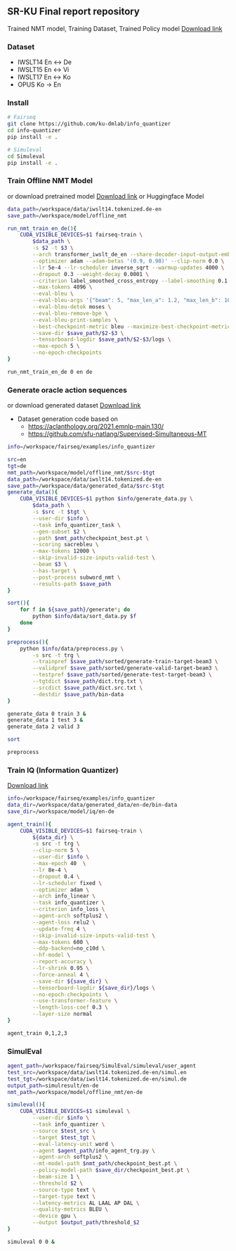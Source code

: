 ## SR-KU Final report repository

Trained NMT model, Training Dataset, Trained Policy model
[Download link](https://www.notion.so/Back-Data-29ce49f76aab483eb3e4890f220247fa)

### Dataset
- IWSLT14 En <-> De
- IWSLT15 En <-> Vi
- IWSLT17 En <-> Ko
- OPUS Ko -> En

### Install
```bash
# Fairseq
git clone https://github.com/ku-dmlab/info_quantizer
cd info-quantizer
pip install -e .

# Simuleval
cd Simuleval
pip install -e .
```

### Train Offline NMT Model 
or download pretrained model [Download link](https://www.notion.so/Back-Data-29ce49f76aab483eb3e4890f220247fa) or Huggingface Model

```bash
data_path=/workspace/data/iwslt14.tokenized.de-en
save_path=/workspace/model/offline_nmt

run_nmt_train_en_de(){
    CUDA_VISIBLE_DEVICES=$1 fairseq-train \
        $data_path \
        -s $2 -t $3 \
        --arch transformer_iwslt_de_en --share-decoder-input-output-embed \
        --optimizer adam --adam-betas '(0.9, 0.98)' --clip-norm 0.0 \
        --lr 5e-4 --lr-scheduler inverse_sqrt --warmup-updates 4000 \
        --dropout 0.3 --weight-decay 0.0001 \
        --criterion label_smoothed_cross_entropy --label-smoothing 0.1 \
        --max-tokens 4096 \
        --eval-bleu \
        --eval-bleu-args '{"beam": 5, "max_len_a": 1.2, "max_len_b": 10}' \
        --eval-bleu-detok moses \
        --eval-bleu-remove-bpe \
        --eval-bleu-print-samples \
        --best-checkpoint-metric bleu --maximize-best-checkpoint-metric \
        --save-dir $save_path/$2-$3 \
        --tensorboard-logdir $save_path/$2-$3/logs \
        --max-epoch 5 \
        --no-epoch-checkpoints
}

run_nmt_train_en_de 0 en de
```

### Generate oracle action sequences
or download generated dataset [Download link](https://www.notion.so/Back-Data-29ce49f76aab483eb3e4890f220247fa)
- Dataset generation code based on 
  - https://aclanthology.org/2021.emnlp-main.130/
  - https://github.com/sfu-natlang/Supervised-Simultaneous-MT

```bash
info=/workspace/fairseq/examples/info_quantizer

src=en
tgt=de
nmt_path=/workspace/model/offline_nmt/$src-$tgt
data_path=/workspace/data/iwslt14.tokenized.de-en
save_path=/workspace/data/generated_data/$src-$tgt
generate_data(){
    CUDA_VISIBLE_DEVICES=$1 python $info/generate_data.py \
        $data_path \
        -s $src -t $tgt \
        --user-dir $info \
        --task info_quantizer_task \
        --gen-subset $2 \
        --path $nmt_path/checkpoint_best.pt \
        --scoring sacrebleu \
        --max-tokens 12000 \
        --skip-invalid-size-inputs-valid-test \
        --beam $3 \
        --has-target \
        --post-process subword_nmt \
        --results-path $save_path
}

sort(){
    for f in ${save_path}/generate*; do
        python $info/data/sort_data.py $f
    done
}

preprocess(){
    python $info/data/preprocess.py \
        -s src -t trg \
        --trainpref $save_path/sorted/generate-train-target-beam3 \
        --validpref $save_path/sorted/generate-valid-target-beam3 \
        --testpref $save_path/sorted/generate-test-target-beam3 \
        --tgtdict $save_path/dict.trg.txt \
        --srcdict $save_path/dict.src.txt \
        --destdir $save_path/bin-data
}

generate_data 0 train 3 &
generate_data 1 test 3 &
generate_data 2 valid 3

sort

preprocess
```

### Train IQ (Information Quantizer)
[Download link](https://www.notion.so/Back-Data-29ce49f76aab483eb3e4890f220247fa)

```bash
info=/workspace/fairseq/examples/info_quantizer
data_dir=/workspace/data/generated_data/en-de/bin-data
save_dir=/workspace/model/iq/en-de

agent_train(){
    CUDA_VISIBLE_DEVICES=$1 fairseq-train \
        ${data_dir} \
        -s src -t trg \
        --clip-norm 5 \
        --user-dir $info \
        --max-epoch 40  \
        --lr 8e-4 \
        --dropout 0.4 \
        --lr-scheduler fixed \
        --optimizer adam \
        --arch info_linear \
        --task info_quantizer \
        --criterion info_loss \
        --agent-arch softplus2 \
        --agent-loss relu2 \
        --update-freq 4 \
        --skip-invalid-size-inputs-valid-test \
        --max-tokens 600 \
        --ddp-backend=no_c10d \
        --hf-model \
        --report-accuracy \
        --lr-shrink 0.95 \
        --force-anneal 4 \
        --save-dir ${save_dir} \
        --tensorboard-logdir ${save_dir}/logs \
        --no-epoch-checkpoints \
        --use-transformer-feature \
        --length-loss-coef 0.3 \
        --layer-size normal
}

agent_train 0,1,2,3
```

### SimulEval
```bash
agent_path=/workspace/fairseq/SimulEval/simuleval/user_agent
test_src=/workspace/data/iwslt14.tokenized.de-en/simul.en
test_tgt=/workspace/data/iwslt14.tokenized.de-en/simul.de
output_path=simulresult/en-de
nmt_path=/workspace/model/offline_nmt/en-de

simuleval(){
    CUDA_VISIBLE_DEVICES=$1 simuleval \
        --user-dir $info \
        --task info_quantizer \
        --source $test_src \
        --target $test_tgt \
        --eval-latency-unit word \
        --agent $agent_path/info_agent_trg.py \
        --agent-arch softplus2 \
        --mt-model-path $nmt_path/checkpoint_best.pt \
        --policy-model-path $save_dir/checkpoint_best.pt \
        --beam-size 1 \
        --threshold $2 \
        --source-type text \
        --target-type text \
        --latency-metrics AL LAAL AP DAL \
        --quality-metrics BLEU \
        --device gpu \
        --output $output_path/threshold_$2
}

simuleval 0 0 &
```